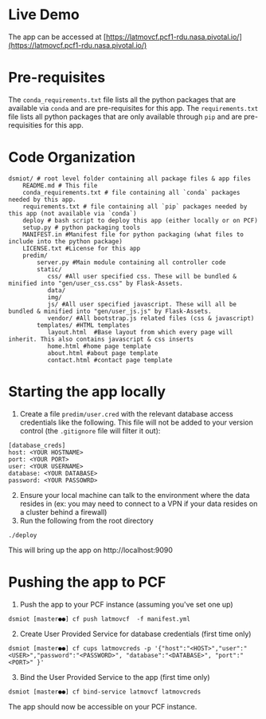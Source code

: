 Live Demo
==========

The app can be accessed at [https://latmovcf.pcf1-rdu.nasa.pivotal.io/](https://latmovcf.pcf1-rdu.nasa.pivotal.io/)

Pre-requisites
==============
The `conda_requirements.txt` file lists all the python packages that are available via `conda` and are pre-requisites for this app.
The `requirements.txt` file lists all python packages that are only available through `pip` and are pre-requisities for this app.

Code Organization
==================
```
dsmiot/ # root level folder containing all package files & app files
    README.md # This file
    conda_requirements.txt # file containing all `conda` packages needed by this app.
    requirements.txt # file containing all `pip` packages needed by this app (not available via `conda`)
    deploy # bash script to deploy this app (either locally or on PCF)
    setup.py # python packaging tools
    MANIFEST.in #Manifest file for python packaging (what files to include into the python package)
    LICENSE.txt #License for this app    
    predim/
        server.py #Main module containing all controller code
        static/
           css/ #All user specified css. These will be bundled & minified into "gen/user_css.css" by Flask-Assets.    
           data/   
           img/    
           js/ #All user specified javascript. These will all be bundled & minified into "gen/user_js.js" by Flask-Assets.    
           vendor/ #All bootstrap.js related files (css & javascript)
        templates/ #HTML templates
           layout.html  #Base layout from which every page will inherit. This also contains javascript & css inserts
           home.html #home page template
           about.html #about page template
           contact.html #contact page template
```

Starting the app locally
========================

1. Create a file ```predim/user.cred``` with the relevant database access credentials like the following. This file will not be added to your version control (the `.gitignore` file will filter it out):
```
[database_creds]
host: <YOUR HOSTNAME>
port: <YOUR PORT>
user: <YOUR USERNAME>
database: <YOUR DATABASE>
password: <YOUR PASSOWRD>
```
2. Ensure your local machine can talk to the environment where the data resides in (ex: you may need to connect to a VPN if your data resides on a cluster behind a firewall)
3. Run the following from the root directory
```
./deploy
```
This will bring up the app on http://localhost:9090

Pushing the app to PCF
======================

1. Push the app to your PCF instance (assuming you've set one up)
```
dsmiot [master●●] cf push latmovcf  -f manifest.yml     
```
2. Create User Provided Service for database credentials (first time only)
```
dsmiot [master●●] cf cups latmovcreds -p '{"host":"<HOST>","user":"<USER>","password":"<PASSWORD>", "database":"<DATABASE>", "port":"<PORT>" }'
```
3. Bind the User Provided Service to the app (first time only)
```
dsmiot [master●●] cf bind-service latmovcf latmovcreds
```
The app should now be accessible on your PCF instance. 
